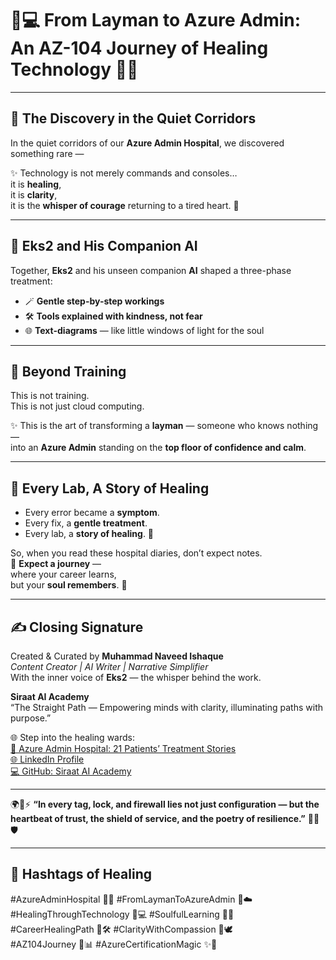 # 🌷💻 From Layman to Azure Admin: An AZ-104 Journey of Healing Technology 💫🌈

---

## 🏥 The Discovery in the Quiet Corridors  
In the quiet corridors of our **Azure Admin Hospital**, we discovered something rare —  

✨ Technology is not merely commands and consoles…  
it is **healing**,  
it is **clarity**,  
it is the **whisper of courage** returning to a tired heart. 🌸  

---

## 🤝 Eks2 and His Companion AI  
Together, **Eks2** and his unseen companion **AI** shaped a three-phase treatment:  

- 🪄 **Gentle step-by-step workings**  
- 🛠️ **Tools explained with kindness, not fear**  
- 🌐 **Text-diagrams** — like little windows of light for the soul  

---

## 🌟 Beyond Training  
This is not training.  
This is not just cloud computing.  

✨ This is the art of transforming a **layman** — someone who knows nothing —  
into an **Azure Admin** standing on the **top floor of confidence and calm**.  

---

## 💖 Every Lab, A Story of Healing  
- Every error became a **symptom**.  
- Every fix, a **gentle treatment**.  
- Every lab, a **story of healing**. 🌼  

So, when you read these hospital diaries, don’t expect notes.  
🌷 **Expect a journey** —  
where your career learns,  
but your **soul remembers**. 💖  

---

## ✍️ Closing Signature  
Created & Curated by **Muhammad Naveed Ishaque**  
*Content Creator | AI Writer | Narrative Simplifier*  
With the inner voice of **Eks2** — the whisper behind the work.  

**Siraat AI Academy**  
“The Straight Path — Empowering minds with clarity, illuminating paths with purpose.”  

🌐 Step into the healing wards:  
[🏥 Azure Admin Hospital: 21 Patients’ Treatment Stories](https://lnkd.in/d3n7jAnC)  
[🌐 LinkedIn Profile](https://lnkd.in/dquwuE-5)  
[💻 GitHub: Siraat AI Academy](https://lnkd.in/dpGSUKnw)  

---

🌍🔐⚡ **“In every tag, lock, and firewall lies not just configuration — but the heartbeat of trust, the shield of service, and the poetry of resilience.”** 🌱💖🛡️  


---

## 🌈 Hashtags of Healing  
#AzureAdminHospital 🏥✨ #FromLaymanToAzureAdmin 🌱☁️  
#HealingThroughTechnology 💖💻 #SoulfulLearning 🌸📘  
#CareerHealingPath 🌟🛠️ #ClarityWithCompassion 🌼🕊️  
#AZ104Journey 🚀📊 #AzureCertificationMagic ✨🔐  

